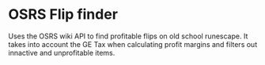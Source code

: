 # OSRS Flip finder

Uses the OSRS wiki API to find profitable flips on old school runescape. It takes into account the GE Tax when calculating profit margins and filters out innactive and unprofitable items.


